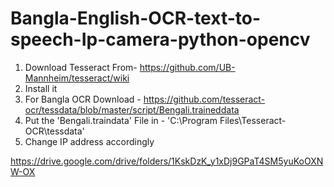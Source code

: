 # Bangla-English-OCR-text-to-speech-Ip-camera-python-opencv

1. Download Tesseract From- https://github.com/UB-Mannheim/tesseract/wiki
2. Install it
3. For Bangla OCR Download - https://github.com/tesseract-ocr/tessdata/blob/master/script/Bengali.traineddata
4. Put the 'Bengali.traindata' File in - 'C:\Program Files\Tesseract-OCR\tessdata'
5. Change IP address accordingly
 

https://drive.google.com/drive/folders/1KskDzK_y1xDj9GPaT4SM5yuKoOXNW-OX
